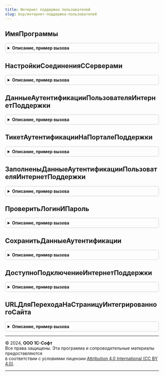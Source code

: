```yaml
---
title: Интернет поддержка пользователей
slug: bsp/интернет-поддержка-пользователей
---
```



## ИмяПрограммы
<details style="margin: 1em 0; padding: 0.5em; border: 1px solid #ccc; border-radius: 6px;">

<summary style="font-weight: bold; cursor: pointer;">Описание, пример вызова</summary>

```bsl

// Возвращает имя, по которому программа идентифицируется в
// сервисах Интернет-поддержки.
//
// Возвращаемое значение:
//  Строка - имя программы. <Пустая строка>, если имя программы не заполнено.
//
Функция ИмяПрограммы() Экспорт
```

Пример вызова
```bsl
Результат = ИнтернетПоддержкаПользователей.ИмяПрограммы() 
```
</details>

## НастройкиСоединенияССерверами
<details style="margin: 1em 0; padding: 0.5em; border: 1px solid #ccc; border-radius: 6px;">

<summary style="font-weight: bold; cursor: pointer;">Описание, пример вызова</summary>

```bsl

// Возвращает настройки соединения с серверами Интернет-поддержки.
//
// Возвращаемое значение:
//  Структура - настройки соединения. Поля структуры:
//    * УстанавливатьПодключениеНаСервере - Булево - Истина, если подключение
//      устанавливается на сервере 1С:Предприятие;
//    * ТаймаутПодключения - Число - таймаут подключения к серверам в секундах;
//    * ДоменРасположенияСерверовИПП - Число - если 0, устанавливать подключение
//      к серверам ИПП в доменной зоне 1c.ru, если 1 - в доменной зоне 1c.eu.
//
Функция НастройкиСоединенияССерверами() Экспорт
```

Пример вызова
```bsl
Результат = ИнтернетПоддержкаПользователей.НастройкиСоединенияССерверами() 
```
</details>

## ДанныеАутентификацииПользователяИнтернетПоддержки
<details style="margin: 1em 0; padding: 0.5em; border: 1px solid #ccc; border-radius: 6px;">

<summary style="font-weight: bold; cursor: pointer;">Описание, пример вызова</summary>

```bsl

// Возвращает логин и пароль пользователя Интернет-поддержки, сохраненные в информационной базе.
// Перед вызовом вызывающий код должен устанавливать привилегированный режим.
//
// Возвращаемое значение:
//  Структура - Структура - логин и пароль пользователя Интернет-поддержки:
//    * Логин - Строка - логин пользователя Интернет-поддержки;
//    * Пароль - Строка - пароль пользователя Интернет-поддержки.
//  Неопределено - при отсутствии сохраненных данных аутентификации.
//
Функция ДанныеАутентификацииПользователяИнтернетПоддержки() Экспорт
```

Пример вызова
```bsl
Результат = ИнтернетПоддержкаПользователей.ДанныеАутентификацииПользователяИнтернетПоддержки() 
```
</details>

## ТикетАутентификацииНаПорталеПоддержки
<details style="margin: 1em 0; padding: 0.5em; border: 1px solid #ccc; border-radius: 6px;">

<summary style="font-weight: bold; cursor: pointer;">Описание, пример вызова</summary>

```bsl

// Возвращает тикет аутентификации пользователя на портале поддержки.
// Возвращенный тикет может быть проверен вызовом операции check
// сервиса https://login.1c.ru или https://login.1c.eu
//
// Подробнее см. https://login.1c.ru/rest/public/swagger-ui.html.
//
// Получение тикета выполняется в соответствии с настройками
// библиотеки:
//  - доменная зона серверов (1c.ru или 1c.eu);
// Перед вызовом вызывающий код должен устанавливать привилегированный режим.
//
// Параметры:
//  ВладелецТикета - Строка - произвольное имя сервиса, для которого
//      выполняется аутентификация пользователя. Это же имя должно
//      использоваться при вызове операции checkTicket;
//      Не допускается незаполненное значение параметра.
//
// Возвращаемое значение:
//  Структура - результат получения тикета. Поля структуры:
//        * Тикет - Строка - полученный тикет аутентификации. Если при получении
//          тикета произошла ошибка (неверный логин или пароль или другая ошибка),
//          значение поля - пустая строка.
//        * КодОшибки - Строка - строковый код возникшей ошибки, который
//          может быть обработан вызывающим функционалом:
//              - <Пустая строка> - получение тикета выполнено успешно;
//              - "НеверныйЛогинИлиПароль" - неверный логин или пароль;
//              - "ПревышеноКоличествоПопыток" - превышено количество попыток
//                 получения тикета с некорректным логином и паролем;
//              - "ОшибкаПодключения" - ошибка при подключении к сервису;
//              - "ОшибкаСервиса" - внутренняя ошибка сервиса;
//              - "НеизвестнаяОшибка" - при получении тикета возникла
//                 неизвестная (не обрабатываемая) ошибка;
//              - "ОперацияНеПоддерживается" - сервис не интегрирован с Порталом 1С:ИТС.
//                Ошибка может возникнуть при работе в модели сервиса.
//        * СообщениеОбОшибке - Строка - краткое описание ошибки, которое
//          может быть отображено пользователю;
//        * ИнформацияОбОшибке - Строка - подробное описание ошибки, которое
//          может быть записано в журнал регистрации.
//
Функция ТикетАутентификацииНаПорталеПоддержки(ВладелецТикета) Экспорт
```

Пример вызова
```bsl
Результат = ИнтернетПоддержкаПользователей.ТикетАутентификацииНаПорталеПоддержки(ВладелецТикета) 
```
</details>

## ЗаполненыДанныеАутентификацииПользователяИнтернетПоддержки
<details style="margin: 1em 0; padding: 0.5em; border: 1px solid #ccc; border-radius: 6px;">

<summary style="font-weight: bold; cursor: pointer;">Описание, пример вызова</summary>

```bsl

// Проверяет заполнение данных аутентификации пользователя
// Интернет-поддержки.
//
// Возвращаемое значение:
//  Булево - признак заполнения данных аутентификации.
//      Истина - данные аутентификации заполнены,
//      Ложь - в противном случае.
//
Функция ЗаполненыДанныеАутентификацииПользователяИнтернетПоддержки() Экспорт
```

Пример вызова
```bsl
Результат = ИнтернетПоддержкаПользователей.ЗаполненыДанныеАутентификацииПользователяИнтернетПоддержки() 
```
</details>

## ПроверитьЛогинИПароль
<details style="margin: 1em 0; padding: 0.5em; border: 1px solid #ccc; border-radius: 6px;">

<summary style="font-weight: bold; cursor: pointer;">Описание, пример вызова</summary>

```bsl

// Проверяет данные аутентификации пользователя
// Интернет-поддержки.
//
// Параметры:
//  Логин - Строка - логин пользователя Интернет-поддержки;
//  Пароль - Строка - пароль пользователя Интернет-поддержки.
//
// Возвращаемое значение:
//  Структура - результат проверки данных аутентификации:
//   *Результат - Булево - результат проверки, если Истина, логин и пароль ведены верно,
//   *КодОшибки - Строка - идентификатор ошибки в случае если логин и пароль ведены верно
//                или в процессе проверки возникли ошибки;
//   *СообщениеОбОшибке - Строка - описание ошибки проверки данных аутентификации.
//
Функция ПроверитьЛогинИПароль(Логин, Пароль) Экспорт
```

Пример вызова
```bsl
Результат = ИнтернетПоддержкаПользователей.ПроверитьЛогинИПароль(Логин, Пароль) 
```
</details>

## СохранитьДанныеАутентификации
<details style="margin: 1em 0; padding: 0.5em; border: 1px solid #ccc; border-radius: 6px;">

<summary style="font-weight: bold; cursor: pointer;">Описание, пример вызова</summary>

```bsl

// Сохраняет логин и пароль пользователя в подсистеме Интернет-поддержки
// в безопасном хранилище. В вызывающем коде перед записью данных необходимо
// выполнить:
//   - Проверку доступности подключения Интернет-поддержки, вызвав
//     метод ИнтернетПоддержкаПользователей.ДоступноПодключениеИнтернетПоддержки;
//   - Вызвать метод ИнтернетПоддержкаПользователейКлиентСервер.ПроверитьДанныеАутентификации
//     или ИнтернетПоддержкаПользователей.ПроверитьЛогинИПароль для проверки наличия
//     не корректных символов в данных аутентификации;
//   - Установить привилегированный режим.
//
// В случае реализации собственной формы подключения Интернет-поддержки, необходимо
// после сохранения данных аутентификации, удалить значения введенные пользователем
// для того, чтобы минимизировать время хранения секретных данных на клиенте.
//
// Параметры:
//  ДанныеАутентификации - Структура, Неопределено - структура, содержащая логин
//  и пароль пользователя и пароль пользователя Интернет-поддержки.
//  Если передано значение Неопределено, данные аутентификации удаляются.
//   * Логин - Строка - логин пользователя Интернет-поддержки;
//   * Пароль - Строка - пароль пользователя Интернет-поддержки.
//
Процедура СохранитьДанныеАутентификации(ДанныеАутентификации) Экспорт
```

Пример вызова
```bsl
ИнтернетПоддержкаПользователей.СохранитьДанныеАутентификации(ДанныеАутентификации) 
```
</details>

## ДоступноПодключениеИнтернетПоддержки
<details style="margin: 1em 0; padding: 0.5em; border: 1px solid #ccc; border-radius: 6px;">

<summary style="font-weight: bold; cursor: pointer;">Описание, пример вызова</summary>

```bsl

// Определяет, доступно ли текущему пользователю выполнение интерактивного
// подключения Интернет-поддержки в соответствии с текущим режимом работы
// и правами пользователя.
//
// Возвращаемое значение:
//  Булево - Истина - интерактивное подключение доступно,
//           Ложь - в противном случае.
//
Функция ДоступноПодключениеИнтернетПоддержки() Экспорт
```

Пример вызова
```bsl
Результат = ИнтернетПоддержкаПользователей.ДоступноПодключениеИнтернетПоддержки() 
```
</details>

## URLДляПереходаНаСтраницуИнтегрированногоСайта
<details style="margin: 1em 0; padding: 0.5em; border: 1px solid #ccc; border-radius: 6px;">

<summary style="font-weight: bold; cursor: pointer;">Описание, пример вызова</summary>

```bsl

// Возвращает URL для перехода на страницу сайта, система аутентификации
// которого интегрирована с Порталом 1С:ИТС.
// В зависимости от текущего режима работы информационной базы и наличия у
// текущего пользователя информационной базы соответствующих прав
// переданный URL страницы сайта трансформируется таким образом, что открытие
// страницы происходит с учетными данными пользователя Портала 1С:ИТС.
// При отсутствии прав, несоответствии режима работы или возникновении ошибок
// переданный URL возвращается без изменений.
//
// Важно. Полученный URL необходимо использовать сразу после получения, т.к.
// URL действителен ограниченное время (исчисляется секундами).
//
// Параметры:
//  URLСтраницыСайта - Строка - URL страницы сайта;
//
// Возвращаемое значение:
//  Строка - URL для перехода на страницу сайта.
//
Функция URLДляПереходаНаСтраницуИнтегрированногоСайта(URLСтраницыСайта) Экспорт
```

Пример вызова
```bsl
Результат = ИнтернетПоддержкаПользователей.URLДляПереходаНаСтраницуИнтегрированногоСайта(URLСтраницыСайта) 
```
</details>

---

© 2024, **ООО 1С-Софт**  
Все права защищены. Эта программа и сопроводительные материалы предоставляются  
в соответствии с условиями лицензии [Attribution 4.0 International (CC BY 4.0)](https://creativecommons.org/licenses/by/4.0/legalcode).

---
